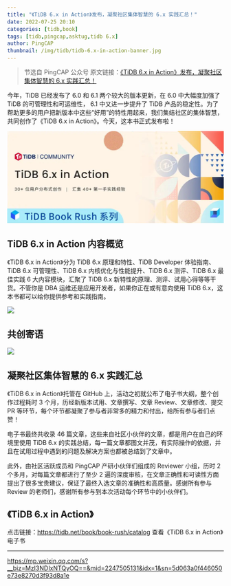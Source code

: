 ```yaml
---
title: "《TiDB 6.x in Action》发布，凝聚社区集体智慧的 6.x 实践汇总！"
date: 2022-07-25 20:10
categories: [tidb,book]
tags: [tidb,pingcap,asktug,tidb 6.x]
author: PingCAP
thumbnail: /img/tidb/tidb-6.x-in-action-banner.jpg
---
```


> 节选自 PingCAP 公众号
> 原文链接：[《TiDB 6.x in Action》发布，凝聚社区集体智慧的 6.x 实践汇总！](https://mp.weixin.qq.com/s?__biz=MzI3NDIxNTQyOQ==&mid=2247505131&idx=1&sn=5d063a0f446050e73e8270d3f93d8a1e)

今年，TiDB 已经发布了 6.0 和 6.1 两个较大的版本更新，在 6.0 中大幅度加强了 TiDB 的可管理性和可运维性， 6.1 中又进一步提升了 TiDB 产品的稳定性。为了帮助更多的用户把新版本中这些“好用”的特性用起来，我们集结社区的集体智慧，共同创作了《TiDB 6.x in Action》。今天，这本书正式发布啦！

![](/img/tidb/tidb-6.x-in-action-banner.jpg)


## TiDB 6.x in Action 内容概览

《TiDB 6.x in Action》分为 TiDB 6.x 原理和特性、TiDB Developer 体验指南、TiDB 6.x 可管理性、TiDB 6.x 内核优化与性能提升、TiDB 6.x 测评、TiDB 6.x 最佳实践 6 大内容模块，汇聚了 TiDB 6.x 新特性的原理、测评、试用心得等等干货。不管你是 DBA 运维还是应用开发者，如果你正在或有意向使用 TiDB 6.x，这本书都可以给你提供参考和实践指南。

![](book-action-1.png)


## 共创寄语

![](book-action-2.jpg)


## 凝聚社区集体智慧的 6.x 实践汇总

《TiDB 6.x in Action》托管在 GitHub 上，活动之初就公布了电子书大纲，整个创作过程耗时 3 个月，历经新版本试用、文章撰写、文章 Review、文章修改、提交 PR 等环节，每个环节都凝聚了参与者非常多的精力和付出，给所有参与者们点赞！

电子书最终共收录 46 篇文章，这些来自社区小伙伴的文章，都是用户在自己的环境里使用 TiDB 6.x 的实践总结，每一篇文章都图文并茂，有实际操作的依据，并且在试用过程中遇到的问题及解决方案也都被总结到了文章中。

此外，由社区活跃成员和 PingCAP 产研小伙伴们组成的 Reviewer 小组，历时 2 个多月，对每篇文章都进行了至少 2 遍的深度审核，在文章正确性和可读性方面提出了很多宝贵建议，保证了最终入选文章的准确性和高质量。感谢所有参与 Review 的老师们，感谢所有参与到本次活动每个环节中的小伙伴们。


## 《TiDB 6.x in Action》

点击链接：https://tidb.net/book/book-rush/catalog 查看《TiDB 6.x in Action》电子书


---
https://mp.weixin.qq.com/s?__biz=MzI3NDIxNTQyOQ==&mid=2247505131&idx=1&sn=5d063a0f446050e73e8270d3f93d8a1e
